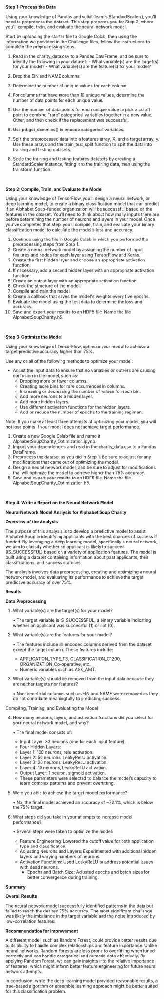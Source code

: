 **Step 1: Process the Data**

Using your knowledge of Pandas and scikit-learn’s StandardScaler(), you’ll need to preprocess the dataset. This step prepares you for Step 2, where you'll compile, train, and evaluate the neural network model.

Start by uploading the starter file to Google Colab, then using the information we provided in the Challenge files, follow the instructions to complete the preprocessing steps.
  1. Read in the charity_data.csv to a Pandas DataFrame, and be sure to identify the following in your dataset:
    - What variable(s) are the target(s) for your model?
    - What variable(s) are the feature(s) for your model?

  2. Drop the EIN and NAME columns.
  3. Determine the number of unique values for each column.
  4. For columns that have more than 10 unique values, determine the number of data points for each unique value.
  5. Use the number of data points for each unique value to pick a cutoff point to combine "rare" categorical variables together in a new value, Other, and then check if the replacement was successful.
  6. Use pd.get_dummies() to encode categorical variables.
  7. Split the preprocessed data into a features array, X, and a target array, y. Use these arrays and the train_test_split function to split the data into training and testing datasets.
  8. Scale the training and testing features datasets by creating a StandardScaler instance, fitting it to the training data, then using the transform function.

<br><br>
**Step 2: Compile, Train, and Evaluate the Model**

Using your knowledge of TensorFlow, you’ll design a neural network, or deep learning model, to create a binary classification model that can predict if an Alphabet Soup-funded organization will be successful based on the features in the dataset. You’ll need to think about how many inputs there are before determining the number of neurons and layers in your model. Once you’ve completed that step, you’ll compile, train, and evaluate your binary classification model to calculate the model’s loss and accuracy.
  1. Continue using the file in Google Colab in which you performed the preprocessing steps from Step 1.
  2. Create a neural network model by assigning the number of input features and nodes for each layer using TensorFlow and Keras.
  3. Create the first hidden layer and choose an appropriate activation function.
  4. If necessary, add a second hidden layer with an appropriate activation function.
  5. Create an output layer with an appropriate activation function.
  6. Check the structure of the model.
  7. Compile and train the model.
  8. Create a callback that saves the model's weights every five epochs.
  9. Evaluate the model using the test data to determine the loss and accuracy.
  10. Save and export your results to an HDF5 file. Name the file AlphabetSoupCharity.h5.

<br><br>
**Step 3: Optimize the Model**

Using your knowledge of TensorFlow, optimize your model to achieve a target predictive accuracy higher than 75%.

Use any or all of the following methods to optimize your model:
  - Adjust the input data to ensure that no variables or outliers are causing confusion in the model, such as:
      - Dropping more or fewer columns.
      - Creating more bins for rare occurrences in columns.
      - Increasing or decreasing the number of values for each bin.
      - Add more neurons to a hidden layer.
      - Add more hidden layers.
      - Use different activation functions for the hidden layers.
      - Add or reduce the number of epochs to the training regimen.
   
Note: If you make at least three attempts at optimizing your model, you will not lose points if your model does not achieve target performance.

  1. Create a new Google Colab file and name it AlphabetSoupCharity_Optimization.ipynb.
  2. Import your dependencies and read in the charity_data.csv to a Pandas DataFrame.
  3. Preprocess the dataset as you did in Step 1. Be sure to adjust for any modifications that came out of optimizing the model.
  4. Design a neural network model, and be sure to adjust for modifications that will optimize the model to achieve higher than 75% accuracy.
  5. Save and export your results to an HDF5 file. Name the file AlphabetSoupCharity_Optimization.h5.

<br><br>
**Step 4: Write a Report on the Neural Network Model**

**Neural Network Model Analysis for Alphabet Soup Charity**

**Overview of the Analysis**

The purpose of this analysis is to develop a predictive model to assist Alphabet Soup in identifying applicants with the best chances of success if funded. By leveraging a deep learning model, specifically a neural network, we aim to classify whether an applicant is likely to succeed (IS_SUCCESSFUL) based on a variety of application features. The model is built using a dataset containing information about past applicants, their classifications, and success statuses.

The analysis involves data preprocessing, creating and optimizing a neural network model, and evaluating its performance to achieve the target predictive accuracy of over 75%.

**Results**

**Data Preprocessing**

1. What variable(s) are the target(s) for your model?

	•	The target variable is IS_SUCCESSFUL, a binary variable indicating whether an applicant was successful (1) or not (0).

2. What variable(s) are the features for your model?

    •	The features include all encoded columns derived from the dataset except the target column. These features include:
  
	  -	APPLICATION_TYPE_T3, CLASSIFICATION_C1200, ORGANIZATION_Co-operative, etc.
	  -	Numeric variables such as ASK_AMT.

3. What variable(s) should be removed from the input data because they are neither targets nor features?

	•	Non-beneficial columns such as EIN and NAME were removed as they do not contribute meaningfully to predicting success.

Compiling, Training, and Evaluating the Model

4. How many neurons, layers, and activation functions did you select for your neural network model, and why?

	•	The final model consists of:

    - Input Layer: 33 neurons (one for each input feature).
    - Four Hidden Layers:
    - Layer 1: 100 neurons, relu activation.
    - Layer 2: 50 neurons, LeakyReLU activation.
    - Layer 3: 20 neurons, LeakyReLU activation.
    - Layer 4: 10 neurons, LeakyReLU activation.
    - Output Layer: 1 neuron, sigmoid activation.
    - These parameters were selected to balance the model’s capacity to learn complex patterns and prevent overfitting.

6. Were you able to achieve the target model performance?

	•	No, the final model achieved an accuracy of ~72.1%, which is below the 75% target.

7. What steps did you take in your attempts to increase model performance?

	•	Several steps were taken to optimize the model:

   - Feature Engineering: Lowered the cutoff value for both application type and classification.
   - Adjusting Neurons and Layers: Experimented with additional hidden layers and varying numbers of neurons.
   - Activation Functions: Used LeakyReLU to address potential issues with dead neurons.
	 - Epochs and Batch Size: Adjusted epochs and batch sizes for better convergence during training.
  
**Summary**

**Overall Results**

The neural network model successfully identified patterns in the data but failed to reach the desired 75% accuracy. The most significant challenge was likely the imbalance in the target variable and the noise introduced by low-correlation features.

**Recommendation for Improvement**

A different model, such as Random Forest, could provide better results due to its ability to handle complex relationships and feature importance. Unlike neural networks, Random Forests are less prone to overfitting when tuned correctly and can handle categorical and numeric data effectively. By applying Random Forest, we can gain insights into the relative importance of features, which might inform better feature engineering for future neural network attempts.

In conclusion, while the deep learning model provided reasonable results, a tree-based algorithm or ensemble learning approach might be better suited for this classification problem.


